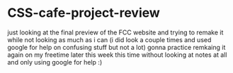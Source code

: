 # CSS-cafe-project-review
just looking at the final preview of the FCC website and trying to remake it while not looking as much as i can (i did look a couple times and used google for help on confusing stuff but not a lot)
gonna practice remkaing it again on my freetime later  this week this time without looking at notes at all and only using google for help :)
